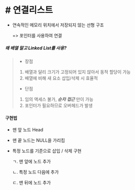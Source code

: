 # \# 연결리스트



- 연속적인 메모리 위치에서 저장되지 않는 선형 구조

  => 포인터를 사용하여 연결



##### 왜 배열 말고 Linked List를 사용?

> - 장점
>
> 1. 배열과 달리 크기가 고정되어 있지 않아서 동적 할당이 가능
> 2. 배열에 비해 새 요소 삽입/삭제 시 효율적
>
> 
>
> - 단점
>
> 1. 임의 액세스 불가, ***순차 접근*** 만이 가능
> 2. 포인터가 필요하므로 오버헤드가 발생





#### 구현법

- 맨 앞 노드 Head

- 맨 끝 노드는 NULL을 가리킴

- 특정 노드를 기준으로 삽입 / 삭제 구현

  ㄱ. 맨 앞에 노드 추가

  ㄴ. 특정 노드 다음에 추가

  ㄷ. 맨 뒤에 노드 추가